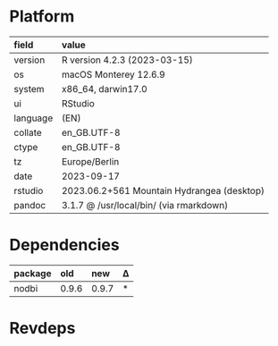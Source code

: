 # Platform

|field    |value                                      |
|:--------|:------------------------------------------|
|version  |R version 4.2.3 (2023-03-15)               |
|os       |macOS Monterey 12.6.9                      |
|system   |x86_64, darwin17.0                         |
|ui       |RStudio                                    |
|language |(EN)                                       |
|collate  |en_GB.UTF-8                                |
|ctype    |en_GB.UTF-8                                |
|tz       |Europe/Berlin                              |
|date     |2023-09-17                                 |
|rstudio  |2023.06.2+561 Mountain Hydrangea (desktop) |
|pandoc   |3.1.7 @ /usr/local/bin/ (via rmarkdown)    |

# Dependencies

|package |old   |new   |Δ  |
|:-------|:-----|:-----|:--|
|nodbi   |0.9.6 |0.9.7 |*  |

# Revdeps

